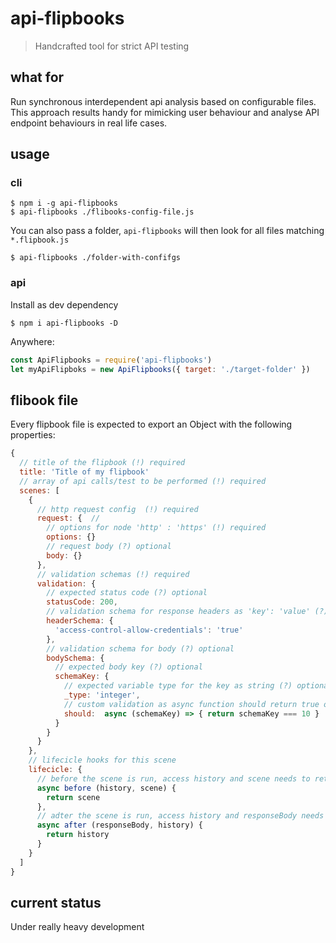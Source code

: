 # api-flipbooks

> Handcrafted tool for strict API testing

## what for

Run synchronous interdependent api analysis based on configurable files. This approach results handy for mimicking user behaviour and analyse API endpoint behaviours in real life cases.

## usage

### cli

```
$ npm i -g api-flipbooks
$ api-flipbooks ./flibooks-config-file.js
```

You can also pass a folder, `api-flipbooks` will then look for all files matching `*.flipbook.js`

```
$ api-flipbooks ./folder-with-confifgs
```

### api

Install as dev dependency
```
$ npm i api-flipbooks -D
```

Anywhere:

```javascript
const ApiFlipbooks = require('api-flipbooks')
let myApiFlipboks = new ApiFlipbooks({ target: './target-folder' })
```


## flibook file

Every flipbook file is expected to export an Object with the following properties:

```javascript
{
  // title of the flipbook (!) required
  title: 'Title of my flipbook'
  // array of api calls/test to be performed (!) required
  scenes: [
    {
      // http request config  (!) required
      request: {  // 
        // options for node 'http' : 'https' (!) required
        options: {}
        // request body (?) optional
        body: {}
      },
      // validation schemas (!) required
      validation: {
        // expected status code (?) optional
        statusCode: 200,
        // validation schema for response headers as 'key': 'value' (?) optional
        headerSchema: {
          'access-control-allow-credentials': 'true'
        },
        // validation schema for body (?) optional
        bodySchema: {
          // expected body key (?) optional
          schemaKey: {
            // expected variable type for the key as string (?) optional
            _type: 'integer',
            // custom validation as async function should return true or false (?) optional
            should:  async (schemaKey) => { return schemaKey === 10 }
          }
        }
      }
    },
    // lifecicle hooks for this scene
    lifecicle: {
      // before the scene is run, access history and scene needs to return the scene (?) optional
      async before (history, scene) {
        return scene
      },
      // adter the scene is run, access history and responseBody needs to return history (?) optional
      async after (responseBody, history) {
        return history
      }
    }
  ]
}
```

## current status

Under really heavy development


